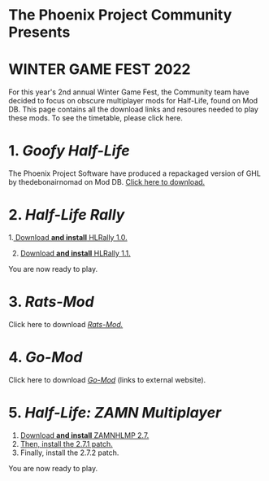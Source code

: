# The Phoenix Project Community Presents
# WINTER GAME FEST 2022
For this year's 2nd annual Winter Game Fest, 
the Community team have decided to focus on obscure multiplayer mods
for Half-Life, found on Mod DB. This page contains all the download links and resoures
needed to play these mods. To see the timetable, please click here.

# 1. *Goofy Half-Life*
The Phoenix Project Software have produced a repackaged version of GHL by thedebonairnomad on Mod DB. [Click here to download.](files/goofyhlbeta2.zip)

# 2. *Half-Life Rally*
1.[ Download **and install** HLRally 1.0.](files/hlrally/hlr-b10.exe)

2. [Download **and install** HLRally 1.1.](files/hlrally/hlr-b10-11.exe)

You are now ready to play.

# 3. *Rats-Mod*
Click here to download [*Rats-Mod.*](files/rats.exe)

# 4. *Go-Mod*
Click here to download [*Go-Mod*](https://www.moddb.com/mods/go-mod/downloads/go-mod-34) (links to external website).

# 5. *Half-Life: ZAMN Multiplayer*
1. [Download **and install** ZAMNHLMP 2.7.](https://www.moddb.com/mods/zamnhlmp/downloads/half-life-zamn-multiplayer-season-7-black-ops-v27-aura-sdk)
2. [Then, install the 2.7.1 patch.](https://www.moddb.com/mods/zamnhlmp/downloads/half-life-zamnmp-271-patch-requires-27-first)
3. Finally, install the 2.7.2 patch.

You are now ready to play.

